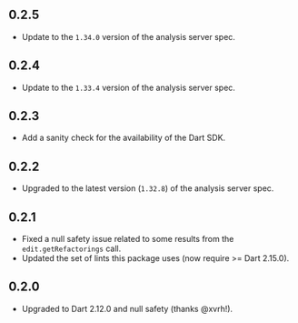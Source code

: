 ## 0.2.5

- Update to the `1.34.0` version of the analysis server spec.

## 0.2.4

- Update to the `1.33.4` version of the analysis server spec.

## 0.2.3

- Add a sanity check for the availability of the Dart SDK.

## 0.2.2

- Upgraded to the latest version (`1.32.8`) of the analysis server spec.

## 0.2.1

- Fixed a null safety issue related to some results from the `edit.getRefactorings` call.
- Updated the set of lints this package uses (now require >= Dart 2.15.0).

## 0.2.0

- Upgraded to Dart 2.12.0 and null safety (thanks @xvrh!).
